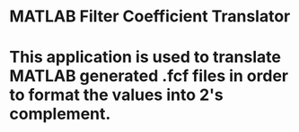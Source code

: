 # MATLAB Filter Coefficient Translator
# This application is used to translate MATLAB generated .fcf files in order to format the values into 2's complement. 
 
